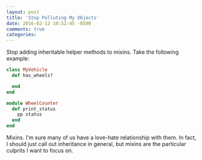 ```yaml
---
layout: post
title: 'Stop Polluting My Objects'
date: 2016-02-12 10:52:45 -0500
comments: true
categories:
---
```


Stop adding inheritable helper methods to mixins. Take the following example:

```rb
class MyVehicle
  def has_wheels?

  end
end

module WheelCounter
  def print_status
    pp status
  end
end
```

Mixins. I'm sure many of us have a love-hate relationship with them.
In fact, I should just call out inheritance in general, but mixins are the particular culprits I want to focus on.
